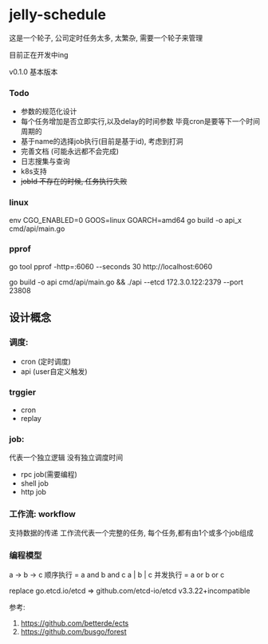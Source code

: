 # jelly-schedule


这是一个轮子, 公司定时任务太多, 太繁杂, 需要一个轮子来管理

目前正在开发中ing

v0.1.0 基本版本

### Todo
- 参数的规范化设计
- 每个任务增加是否立即实行,以及delay的时间参数 毕竟cron是要等下一个时间周期的
- 基于name的选择job执行(目前是基于id), 考虑到打洞
- 完善文档 (可能永远都不会完成)
- 日志搜集与查询
- k8s支持
- ~~jobId 不存在的时候, 任务执行失败~~


### linux
env CGO_ENABLED=0 GOOS=linux GOARCH=amd64 go build -o api_x cmd/api/main.go

### pprof
go tool pprof -http=:6060 --seconds 30 http://localhost:6060

go build -o api cmd/api/main.go && ./api --etcd 172.3.0.122:2379 --port 23808


## 设计概念
### 调度:
- cron (定时调度)
- api (user自定义触发)

### trggier
- cron
- replay


### job:
代表一个独立逻辑
没有独立调度时间

- rpc job(需要编程)
- shell job 
- http job


### 工作流: workflow
支持数据的传递
工作流代表一个完整的任务, 每个任务,都有由1个或多个job组成


### 编程模型
a -> b -> c 顺序执行 = a and b and c 
a | b | c   并发执行 = a or  b or  c 



replace go.etcd.io/etcd => github.com/etcd-io/etcd v3.3.22+incompatible

参考:
1. https://github.com/betterde/ects
2. https://github.com/busgo/forest





